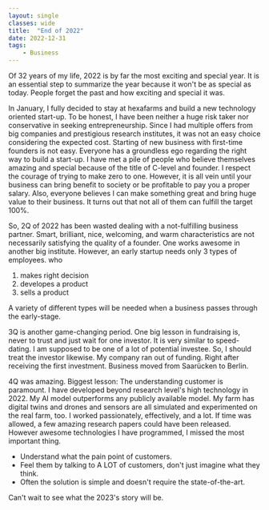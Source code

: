 ```yaml
---
layout: single
classes: wide
title:  "End of 2022"
date: 2022-12-31
tags:
    - Business
---
```


Of 32 years of my life, 2022 is by far the most exciting and special year.
It is an essential step to summarize the year because it won't be as special as today.
People forget the past and how exciting and special it was.

In January, I fully decided to stay at hexafarms and build a new technology oriented start-up.
To be honest, I have been neither a huge risk taker nor conservative in seeking entrepreneurship.
Since I had multiple offers from big companies and prestigious research institutes, it was not an easy choice considering the expected cost.
Starting of new business with first-time founders is not easy.
Everyone has a groundless ego regarding the right way to build a start-up.
I have met a pile of people who believe themselves amazing and special because of the title of C-level and founder.
I respect the courage of trying to make zero to one.
However, it is all vein until your business can bring benefit to society or be profitable to pay you a proper salary.
Also, everyone believes I can make something great and bring huge value to their business.
It turns out that not all of them can fulfill the target 100%.

So, 2Q of 2022 has been wasted dealing with a not-fulfilling business partner.
Smart, brilliant, nice, welcoming, and warm characteristics are not necessarily satisfying the quality of a founder.
One works awesome in another big institute.
However, an early startup needs only 3 types of employees. who 
1. makes right decision
2. developes a product
3. sells a product

A variety of different types will be needed when a business passes through the early-stage.

3Q is another game-changing period.
One big lesson in fundraising is, never to trust and just wait for one investor.
It is very similar to speed-dating.
I am supposed to be one of a lot of potential investee.
So, I should treat the investor likewise.
My company ran out of funding. Right after receiving the first investment.
Business moved from Saarücken to Berlin.

4Q was amazing.
Biggest lesson: The understanding customer is paramount.
I have developed beyond research level's high technology in 2022.
My AI model outperforms any publicly available model.
My farm has digital twins and drones and sensors are all simulated and experimented on the real farm, too.
I worked passionately, effectively, and a lot.
If time was allowed, a few amazing research papers could have been released.
However awesome technologies I have programmed, I missed the most important thing.
- Understand what the pain point of customers.
- Feel them by talking to A LOT of customers, don't just imagine what they think.
- Often the solution is simple and doesn't require the state-of-the-art.

Can't wait to see what the 2023's story will be.